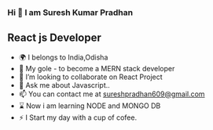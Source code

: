 ### Hi 👋 I am Suresh Kumar Pradhan

## React js  Developer

- :earth_africa: I belongs to India,Odisha
- :dart: My gole - to become a MERN stack developer
- 👯 I’m looking to collaborate on React Project
- 💬 Ask me about Javascript..
- 📫 You can contact me at sureshpradhan609@gmail.com
- :hourglass:	Now i am learning NODE and MONGO DB
- ⚡ I Start my day with a cup of cofee.
